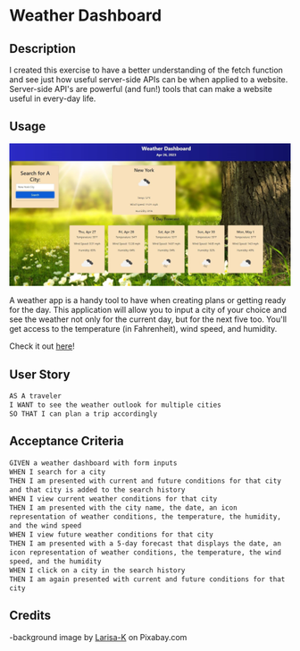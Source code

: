 # Weather Dashboard

## Description 
I created this exercise to have a better understanding of the fetch function and see just how useful server-side APIs can be when applied to a website. Server-side API's are powerful (and fun!) tools that can make a website useful in every-day life. 

## Usage

![A header that says 'Weather Dashboard' is at the top. There is a search bar to the left to input city names and in the middle shows today's weather forecast. Below today's weather forecast, there are five more sections displaying the weather for the next five days.](weather-screenshot.jpg)

A weather app is a handy tool to have when creating plans or getting ready for the day. This application will allow you to input a city of your choice and see the weather not only for the current day, but for the next five too. You'll get access to the temperature (in Fahrenheit), wind speed, and humidity. 

Check it out <a href="https://ivysmac.github.io/weather-dashboard/">here</a>!

## User Story
```
AS A traveler
I WANT to see the weather outlook for multiple cities
SO THAT I can plan a trip accordingly
```

## Acceptance Criteria 
```
GIVEN a weather dashboard with form inputs
WHEN I search for a city
THEN I am presented with current and future conditions for that city and that city is added to the search history
WHEN I view current weather conditions for that city
THEN I am presented with the city name, the date, an icon representation of weather conditions, the temperature, the humidity, and the wind speed
WHEN I view future weather conditions for that city
THEN I am presented with a 5-day forecast that displays the date, an icon representation of weather conditions, the temperature, the wind speed, and the humidity
WHEN I click on a city in the search history
THEN I am again presented with current and future conditions for that city

```

## Credits

-background image by <a href="https://pixabay.com/photos/flowers-meadow-sunlight-summer-276014/">Larisa-K</a> on Pixabay.com



